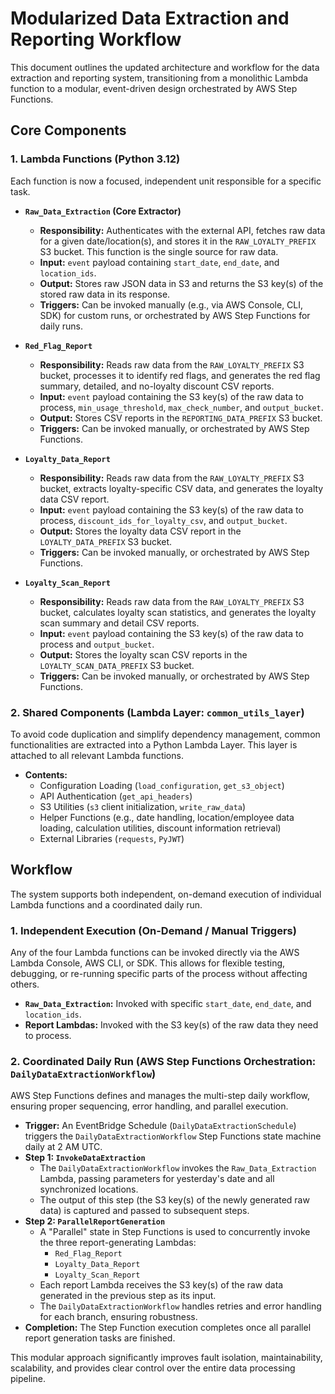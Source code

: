 # Modularized Data Extraction and Reporting Workflow

This document outlines the updated architecture and workflow for the data extraction and reporting system, transitioning from a monolithic Lambda function to a modular, event-driven design orchestrated by AWS Step Functions.

## Core Components

### 1. Lambda Functions (Python 3.12)

Each function is now a focused, independent unit responsible for a specific task.

*   **`Raw_Data_Extraction` (Core Extractor)**
    *   **Responsibility:** Authenticates with the external API, fetches raw data for a given date/location(s), and stores it in the `RAW_LOYALTY_PREFIX` S3 bucket. This function is the single source for raw data.
    *   **Input:** `event` payload containing `start_date`, `end_date`, and `location_ids`.
    *   **Output:** Stores raw JSON data in S3 and returns the S3 key(s) of the stored raw data in its response.
    *   **Triggers:** Can be invoked manually (e.g., via AWS Console, CLI, SDK) for custom runs, or orchestrated by AWS Step Functions for daily runs.

*   **`Red_Flag_Report`**
    *   **Responsibility:** Reads raw data from the `RAW_LOYALTY_PREFIX` S3 bucket, processes it to identify red flags, and generates the red flag summary, detailed, and no-loyalty discount CSV reports.
    *   **Input:** `event` payload containing the S3 key(s) of the raw data to process, `min_usage_threshold`, `max_check_number`, and `output_bucket`.
    *   **Output:** Stores CSV reports in the `REPORTING_DATA_PREFIX` S3 bucket.
    *   **Triggers:** Can be invoked manually, or orchestrated by AWS Step Functions.

*   **`Loyalty_Data_Report`**
    *   **Responsibility:** Reads raw data from the `RAW_LOYALTY_PREFIX` S3 bucket, extracts loyalty-specific CSV data, and generates the loyalty data CSV report.
    *   **Input:** `event` payload containing the S3 key(s) of the raw data to process, `discount_ids_for_loyalty_csv`, and `output_bucket`.
    *   **Output:** Stores the loyalty data CSV report in the `LOYALTY_DATA_PREFIX` S3 bucket.
    *   **Triggers:** Can be invoked manually, or orchestrated by AWS Step Functions.

*   **`Loyalty_Scan_Report`**
    *   **Responsibility:** Reads raw data from the `RAW_LOYALTY_PREFIX` S3 bucket, calculates loyalty scan statistics, and generates the loyalty scan summary and detail CSV reports.
    *   **Input:** `event` payload containing the S3 key(s) of the raw data to process and `output_bucket`.
    *   **Output:** Stores the loyalty scan CSV reports in the `LOYALTY_SCAN_DATA_PREFIX` S3 bucket.
    *   **Triggers:** Can be invoked manually, or orchestrated by AWS Step Functions.

### 2. Shared Components (Lambda Layer: `common_utils_layer`)

To avoid code duplication and simplify dependency management, common functionalities are extracted into a Python Lambda Layer. This layer is attached to all relevant Lambda functions.

*   **Contents:**
    *   Configuration Loading (`load_configuration`, `get_s3_object`)
    *   API Authentication (`get_api_headers`)
    *   S3 Utilities (`s3` client initialization, `write_raw_data`)
    *   Helper Functions (e.g., date handling, location/employee data loading, calculation utilities, discount information retrieval)
    *   External Libraries (`requests`, `PyJWT`)

## Workflow

The system supports both independent, on-demand execution of individual Lambda functions and a coordinated daily run.

### 1. Independent Execution (On-Demand / Manual Triggers)

Any of the four Lambda functions can be invoked directly via the AWS Lambda Console, AWS CLI, or SDK. This allows for flexible testing, debugging, or re-running specific parts of the process without affecting others.

*   **`Raw_Data_Extraction`:** Invoked with specific `start_date`, `end_date`, and `location_ids`.
*   **Report Lambdas:** Invoked with the S3 key(s) of the raw data they need to process.

### 2. Coordinated Daily Run (AWS Step Functions Orchestration: `DailyDataExtractionWorkflow`)

AWS Step Functions defines and manages the multi-step daily workflow, ensuring proper sequencing, error handling, and parallel execution.

*   **Trigger:** An EventBridge Schedule (`DailyDataExtractionSchedule`) triggers the `DailyDataExtractionWorkflow` Step Functions state machine daily at 2 AM UTC.
*   **Step 1: `InvokeDataExtraction`**
    *   The `DailyDataExtractionWorkflow` invokes the `Raw_Data_Extraction` Lambda, passing parameters for yesterday's date and all synchronized locations.
    *   The output of this step (the S3 key(s) of the newly generated raw data) is captured and passed to subsequent steps.
*   **Step 2: `ParallelReportGeneration`**
    *   A "Parallel" state in Step Functions is used to concurrently invoke the three report-generating Lambdas:
        *   `Red_Flag_Report`
        *   `Loyalty_Data_Report`
        *   `Loyalty_Scan_Report`
    *   Each report Lambda receives the S3 key(s) of the raw data generated in the previous step as its input.
    *   The `DailyDataExtractionWorkflow` handles retries and error handling for each branch, ensuring robustness.
*   **Completion:** The Step Function execution completes once all parallel report generation tasks are finished.

This modular approach significantly improves fault isolation, maintainability, scalability, and provides clear control over the entire data processing pipeline.